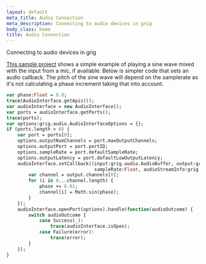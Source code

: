 ```yaml
---
layout: default
meta_title: Audio Connection
meta_description: Connecting to audio devices in grig
body_class: home
title: Audio Connection
---
```


Connecting to audio devices in grig

[This sample project](https://gitlab.com/haxe-grig/grig.audio/-/tree/main/examples/Sine) shows a simple example of playing a sine wave mixed with the input from a mic, if available. Below is simpler code that sets an audio callback. The pitch of the sine wave will depend on the samplerate as it's not calculating a phase increment taking that into account.

```haxe
var phase:Float = 0.0;
trace(AudioInterface.getApis());
var audioInterface = new AudioInterface();
var ports = audioInterface.getPorts();
trace(ports);
var options:grig.audio.AudioInterfaceOptions = {};
if (ports.length > 0) {
    var port = ports[0];
    options.outputNumChannels = port.maxOutputChannels;
    options.outputPort = port.portID;
    options.sampleRate = port.defaultSampleRate;
    options.outputLatency = port.defaultLowOutputLatency;
    audioInterface.setCallback((input:grig.audio.AudioBuffer, output:grig.audio.AudioBuffer,
                                sampleRate:Float, audioStreamInfo:grig.audio.AudioStreamInfo) -> {
        var channel = output.channels[0];
        for (i in 0...channel.length) {
            phase += 0.01;
            channel[i] = Math.sin(phase);
        }
    });
    audioInterface.openPort(options).handle(function(audioOutcome) {
        switch audioOutcome {
            case Success(_):
                trace(audioInterface.isOpen);
            case Failure(error):
                trace(error);
        }
    });
}
```
